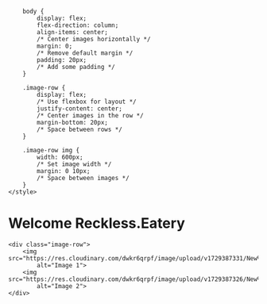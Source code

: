 <!DOCTYPE html>
<html lang="en">

<head>
    <meta charset="UTF-8">
    <meta name="viewport" content="width=device-width, initial-scale=1.0">

        body {
            display: flex;
            flex-direction: column;
            align-items: center;
            /* Center images horizontally */
            margin: 0;
            /* Remove default margin */
            padding: 20px;
            /* Add some padding */
        }

        .image-row {
            display: flex;
            /* Use flexbox for layout */
            justify-content: center;
            /* Center images in the row */
            margin-bottom: 20px;
            /* Space between rows */
        }

        .image-row img {
            width: 600px;
            /* Set image width */
            margin: 0 10px;
            /* Space between images */
        }
    </style>
</head>

<body>
    <h1> Welcome Reckless.Eatery </h1>

    <div class="image-row">
        <img src="https://res.cloudinary.com/dwkr6qrpf/image/upload/v1729387331/New%20Project/dhcvrovnvcva3hqeypgt.png"
            alt="Image 1">
        <img src="https://res.cloudinary.com/dwkr6qrpf/image/upload/v1729387326/New%20Project/r2dfzlqszhjglgrnq6aa.png"
            alt="Image 2">
    </div>


</body>

</html>
